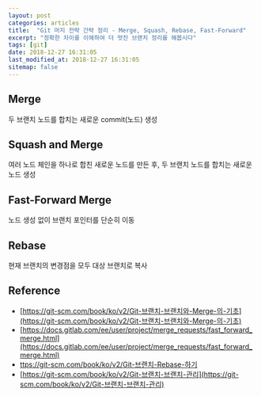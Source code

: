 ```yaml
---
layout: post
categories: articles
title:  "Git 머지 전략 간략 정리 - Merge, Squash, Rebase, Fast-Forward"
excerpt: "정확한 차이를 이해하여 더 멋진 브랜치 정리를 해봅시다"
tags: [git]
date: 2018-12-27 16:31:05
last_modified_at: 2018-12-27 16:31:05
sitemap: false
---
```


## Merge

두 브랜치 노드를 합치는 새로운 commit(노드) 생성

## Squash and Merge

여러 노드 체인을 하나로 합친 새로운 노드를 만든 후, 두 브랜치 노드를 합치는 새로운 노드 생성

## Fast-Forward Merge

노드 생성 없이 브랜치 포인터를 단순히 이동

## Rebase

현재 브랜치의 변경점을 모두 대상 브랜치로 복사

## Reference

* [https://git-scm.com/book/ko/v2/Git-브랜치-브랜치와-Merge-의-기초](https://git-scm.com/book/ko/v2/Git-브랜치-브랜치와-Merge-의-기초)
* [https://docs.gitlab.com/ee/user/project/merge_requests/fast_forward_merge.html](https://docs.gitlab.com/ee/user/project/merge_requests/fast_forward_merge.html)
* [ttps://git-scm.com/book/ko/v2/Git-브랜치-Rebase-하기](ttps://git-scm.com/book/ko/v2/Git-브랜치-Rebase-하기)
* [https://git-scm.com/book/ko/v2/Git-브랜치-브랜치-관리](https://git-scm.com/book/ko/v2/Git-브랜치-브랜치-관리)
